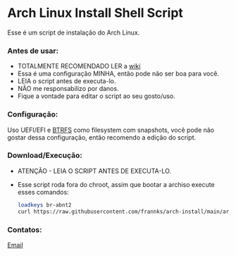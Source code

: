 # Arch Linux Install Shell Script

Esse é um script de instalação do Arch Linux.

### Antes de usar:

- TOTALMENTE RECOMENDADO LER a [wiki](https://wiki.archlinux.org/title/Installation_guide)
- Essa é uma configuração MINHA, então pode não ser boa para você.
- LEIA o script antes de executa-lo.
- NÃO me responsabilizo por danos.
- Fique a vontade para editar o script ao seu gosto/uso.

### Configuração:

Uso UEFI/EFI e [BTRFS](https://btrfs.readthedocs.io/en/latest/) como filesystem com snapshots, você pode não gostar dessa configuração, então recomendo a edição do script.

### Download/Execução:

- ATENÇÃO - LEIA O SCRIPT ANTES DE EXECUTA-LO.

- Esse script roda fora do chroot, assim que bootar a archiso execute esses comandos:

  ```sh
  loadkeys br-abnt2
  curl https://raw.githubusercontent.com/frannks/arch-install/main/arch-install.sh |bash
  ```

  

### Contatos:

[Email](mailto:fraank@riseup.net)
